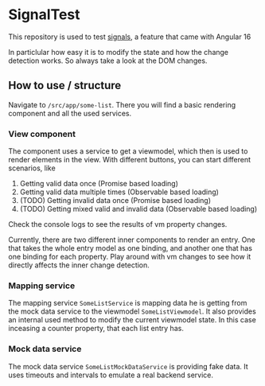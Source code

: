 # SignalTest

This repository is used to test [signals](https://angular.io/guide/signals), a feature that came with Angular 16

In particlular how easy it is to modify the state and how the change detection works. So always take a look at the DOM changes.

## How to use / structure
Navigate to `/src/app/some-list`. There you will find a basic rendering component and all the used services.

### View component
The component uses a service to get a viewmodel, which then is used to render elements in the view.
With different buttons, you can start different scenarios, like

1. Getting valid data once (Promise based loading)
2. Getting valid data multiple times (Observable based loading)
3. (TODO) Getting invalid data once (Promise based loading)
4. (TODO) Getting mixed valid and invalid data (Observable based loading)

Check the console logs to see the results of vm property changes.

Currently, there are two different inner components to render an entry.
One that takes the whole entry model as one binding, and another one that has one binding for each property.
Play around with vm changes to see how it directly affects the inner change detection.

### Mapping service
The mapping service `SomeListService` is mapping data he is getting from the mock data service to the viewmodel `SomeListViewmodel`.
It also provides an internal used method to modify the current viewmodel state. In this case inceasing a counter property, that each list entry has.

### Mock data service
The mock data service `SomeListMockDataService` is providing fake data. It uses timeouts and intervals to emulate a real backend service.

